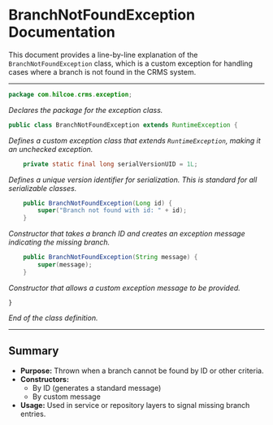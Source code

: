 # BranchNotFoundException Documentation

This document provides a line-by-line explanation of the `BranchNotFoundException` class, which is a custom exception for handling cases where a branch is not found in the CRMS system.

---

```java
package com.hilcoe.crms.exception;
```
*Declares the package for the exception class.*

```java
public class BranchNotFoundException extends RuntimeException {
```
*Defines a custom exception class that extends `RuntimeException`, making it an unchecked exception.*

```java
    private static final long serialVersionUID = 1L;
```
*Defines a unique version identifier for serialization. This is standard for all serializable classes.*

```java
    public BranchNotFoundException(Long id) {
        super("Branch not found with id: " + id);
    }
```
*Constructor that takes a branch ID and creates an exception message indicating the missing branch.*

```java
    public BranchNotFoundException(String message) {
        super(message);
    }
```
*Constructor that allows a custom exception message to be provided.*

```
}
```
*End of the class definition.*

---

## Summary
- **Purpose:** Thrown when a branch cannot be found by ID or other criteria.
- **Constructors:**
  - By ID (generates a standard message)
  - By custom message
- **Usage:** Used in service or repository layers to signal missing branch entries.
